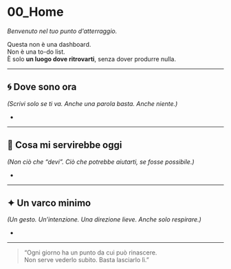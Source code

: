 # 00_Home

_Benvenuto nel tuo punto d'atterraggio._

Questa non è una dashboard.  
Non è una to-do list.  
È solo **un luogo dove ritrovarti**, senza dover produrre nulla.

---

## 🌀 Dove sono ora
_(Scrivi solo se ti va. Anche una parola basta. Anche niente.)_

- 

---

## 🌿 Cosa mi servirebbe oggi
_(Non ciò che “devi”. Ciò che potrebbe aiutarti, se fosse possibile.)_

- 

---

## ✦ Un varco minimo
_(Un gesto. Un’intenzione. Una direzione lieve. Anche solo respirare.)_

- 

---

> “Ogni giorno ha un punto da cui può rinascere.  
> Non serve vederlo subito. Basta lasciarlo lì.”